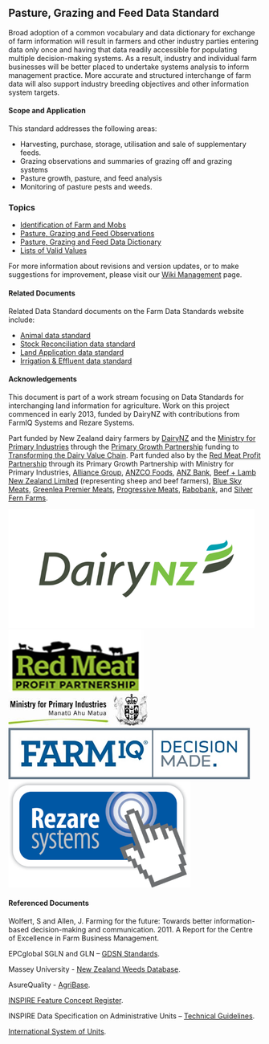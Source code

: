 ## Pasture, Grazing and Feed Data Standard

Broad adoption of a common vocabulary and data dictionary for exchange of farm information will result in farmers and other industry parties entering data only once and having that data readily accessible for populating multiple decision-making systems. As a result, industry and individual farm businesses will be better placed to undertake systems analysis to inform management practice. More accurate and structured interchange of farm data will also support industry breeding objectives and other information system targets.

#### Scope and Application

This standard addresses the following areas:
* Harvesting, purchase, storage, utilisation and sale of supplementary feeds.
* Grazing observations and summaries of grazing off and grazing systems
* Pasture growth, pasture, and feed analysis
* Monitoring of pasture pests and weeds.

### Topics

* [Identification of Farm and Mobs](docs/PGFDS_Identification-of-Farm-and-Mobs.md)
* [Pasture, Grazing and Feed Observations](docs/PGFDS_Pasture-Grazing-and-Feed-Observations.md)
* [Pasture, Grazing and Feed Data Dictionary](docs/PGFDS_Pasture_Grazing_and_Feed_Data_Dictionary.md)
* [Lists of Valid Values](docs/PGFDS_Lists-of-Valid-Values.md)

For more information about revisions and version updates, or to make suggestions for improvement, please visit our [Wiki Management](docs/PGFDS_Wiki-Management.md) page.


#### Related Documents

Related Data Standard documents on the Farm Data Standards website include:

* [Animal data standard](docs/ADS_Portal.md)
* [Stock Reconciliation data standard](docs/SRDS_Portal.md)
* [Land Application data standard](docs/LADS_Portal.md)
* [Irrigation & Effluent data standard](docs/IEDS_Portal.md)

#### Acknowledgements

This document is part of a work stream focusing on Data Standards for interchanging land information for agriculture. Work on this project commenced in early 2013, funded by DairyNZ with contributions from FarmIQ Systems and Rezare Systems. 

Part funded by New Zealand dairy farmers by [DairyNZ](https://www.dairynz.co.nz/) and the [Ministry for Primary Industries](https://www.mpi.govt.nz/) through the [Primary Growth Partnership](https://www.mpi.govt.nz/funding-and-programmes/sustainable-food-and-fibre-futures/primary-growth-partnership/) funding to [Transforming the Dairy Value Chain](https://www.mpi.govt.nz/funding-and-programmes/sustainable-food-and-fibre-futures/primary-growth-partnership/completed-pgp-programmes/transforming-the-dairy-value-chain/). Part funded also by the [Red Meat Profit Partnership](https://www.rmpp.co.nz/) through its Primary Growth Partnership with Ministry for Primary Industries, [Alliance Group](https://www.alliance.co.nz/), [ANZCO Foods](https://anzcofoods.com/), [ANZ Bank](https://www.anz.com.au/personal/), [Beef + Lamb New Zealand Limited](https://beeflambnz.com/) (representing sheep and beef farmers), [Blue Sky Meats](https://bluesky.co.nz/), [Greenlea Premier Meats](https://www.greenlea.co.nz/), [Progressive Meats](https://www.progressivemeats.co.nz/), [Rabobank](https://www.rabobank.com/), and [Silver Fern Farms](https://www.silverfernfarms.com/). 

![DairyNZLogo](DairyNZ.png "DairyNZ Logo")
![RMPPLogo](RMPP.png "RMPP Logo")
![MPILogo](MPI.png "MPI Logo")
![FARMIQLogo](FARMIQ.png "FARMIQ Logo")
![RezareSystemsLogo](RezareSystems.png "Rezare Systems Logo")

#### Referenced Documents

Wolfert, S and Allen, J. Farming for the future: Towards better information-based decision-making and communication. 2011. A Report for the Centre of Excellence in Farm Business Management.

EPCglobal SGLN and GLN – [GDSN Standards](http://www.gs1.org/access-gdsn-standards).

Massey University  - [New Zealand Weeds Database](http://www.massey.ac.nz/massey/learning/colleges/college-of-sciences/clinics-and-services/weeds-database/weeds-database_home.cfm).

AsureQuality - [AgriBase](https://www.asurequality.com/our-solutions/agribase/).

[INSPIRE Feature Concept Register](http://inspire.ec.europa.eu/featureconcept).

INSPIRE Data Specification on Administrative Units – [Technical Guidelines](https://inspire.ec.europa.eu/id/document/tg/au).

[International System of Units](https://en.wikipedia.org/wiki/International_System_of_Units).
